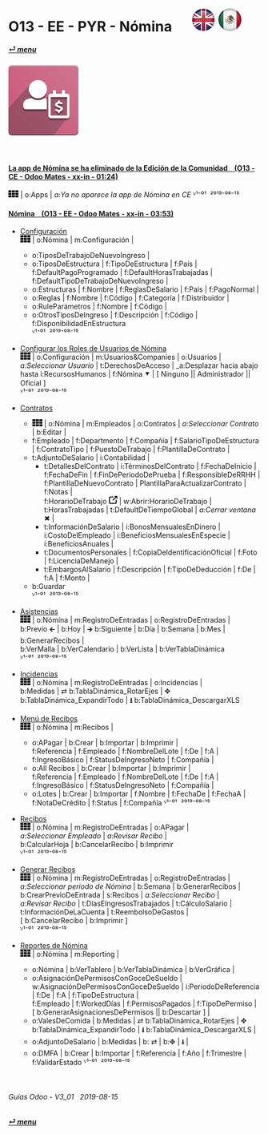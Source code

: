 # O13 - EE - PYR - Nómina &nbsp;&nbsp;&nbsp;&nbsp; [![en-uk](/doc/img/flg/en-uk-flg-btn-sml.png)](/en-uk/o13/ee/pyr/en-uk-o13-ee-pyr-payroll-guides.md) [ ![es-mx](/doc/img/flg/es-mx-flg-btn-sml.png)](/es-mx/o13/ee/pyr/es-mx-o13-ee-pyr-payroll-guides.md)
#### [_&#x23CE; menu_](/es-mx/o13/ee/es-mx-o13-ee-guides-menu.md "Regresar al menú de EE")  
### ![pyr](/doc/img/app/big/pyr.png)
[ⱽ¹²³⁴⁵⁶⁷⁸⁹⁰⁻]: # (ⱽ¹²³⁴⁵⁶⁷⁸⁹⁰⁻)

<br>

#### [La app de Nómina se ha eliminado de la Edición de la Comunidad &nbsp;&nbsp; (O13 - CE - Odoo Mates - xx-in - 01:24)](https://youtube.com/embed/ssrMiPrdbQQ?autoplay=1&start=0&end=0&rel=0)  
[***Sync***]: # (es-mx-o13-ce-pyr-payroll-guides)  
![apps](/doc/img/apps.png) | o:Apps | _a:Ya no aparece la app de Nómina en CE_
ⱽ¹⁻⁰¹ &nbsp;²⁰¹⁹⁻⁰⁸⁻¹⁵

#### [Nómina &nbsp;&nbsp; (O13 - EE - Odoo Mates - xx-in - 03:53)](https://youtube.com/embed/AOuV7cD0PE0?autoplay=1&start=0&end=0&rel=0&nocount)  

- [Configuración](https://youtube.com/embed/AOuV7cD0PE0?autoplay=1&start=112&end=134&rel=0)  
  ![apps](/doc/img/apps.png) | o:Nómina | m:Configuración |  
  - o:TiposDeTrabajoDeNuevoIngreso |  
  - o:TiposDeEstructura | f:TipoDeEstructura | f:País |  
    f:DefaultPagoProgramado | f:DefaultHorasTrabajadas | f:DefaultTipoDeTrabajoDeNuevoIngreso |  
  - o:Estructuras | f:Nombre | f:ReglasDeSalario | f:País | f:PagoNormal |  
  - o:Reglas | f:Nombre | f:Código | f:Categoría | f:Distribuidor |  
  - o:RuleParámetros | f:Nombre | f:Código |  
  - o:OtrosTiposDeIngreso | f:Descripción | f:Código | f:DisponibilidadEnEstructura  
  ⱽ¹⁻⁰¹ &nbsp;²⁰¹⁹⁻⁰⁸⁻¹⁵

- [Configurar los Roles de Usuarios de Nómina](https://youtube.com/embed/AOuV7cD0PE0?autoplay=1&start=199&end=218&rel=0)  
  ![apps](/doc/img/apps.png) | o:Configuración | m:Usuarios&Companies | o:Usuarios |  
  _a:Seleccionar Usuario_ | t:DerechosDeAcceso | _a:Desplazar hacia abajo hasta i:RecursosHumanos | f:Nómina &#x2BC6; | \[ Ninguno || Administrador || Oficial ]  
  ⱽ¹⁻⁰¹ &nbsp;²⁰¹⁹⁻⁰⁸⁻¹⁵

- [Contratos](https://youtube.com/embed/AOuV7cD0PE0?autoplay=1&start=0&end=74&rel=0)  
  - ![apps](/doc/img/apps.png) | o:Nómina | m:Empleados | o:Contratos | _a:Seleccionar Contrato_ | b:Editar |  
  - f:Empleado | f:Departmento | f:Compañía | f:SalarioTipoDeEstructura | f:ContratoTipo | f:PuestoDeTrabajo | f:PlantillaDeContrato |  
  - t:AdjuntoDeSalario | i:Contabilidad |  
    - t:DetallesDelContrato | i:TérminosDelContrato | f:FechaDeInicio | f:FechaDeFin | f:FinDePeriodoDePrueba | f:ResponsibleDeRRHH |  
      f:PlantillaDeNuevoContrato | PlantillaParaActualizarContrato | f:Notas |  
      f:HorarioDeTrabajo ![show_catalog](/doc/img/show_catalog.png) | w:Abrir:HorarioDeTrabajo | t:HorasTrabajadas | t:DefaultDeTiempoGlobal | _a:Cerrar ventana_ &#x2716; |  
    - t:InformaciónDeSalario | i:BonosMensualesEnDinero | i:CostoDelEmpleado | i:BeneficiosMensualesEnEspecie | i:BeneficiosAnuales |  
    - t:DocumentosPersonales | f:CopiaDeIdentificaciónOficial | f:Foto | f:LicenciaDeManejo |  
    - t:EmbargosAlSalario | f:Descripción | f:TipoDeDeducción | f:De | f:A | f:Monto |  
  - b:Guardar  
  ⱽ¹⁻⁰¹ &nbsp;²⁰¹⁹⁻⁰⁸⁻¹⁵

- [Asistencias](https://youtube.com/embed/AOuV7cD0PE0?autoplay=1&start=75&end=94&rel=0)  
  ![apps](/doc/img/apps.png) | o:Nómina | m:RegistroDeEntradas | o:RegistroDeEntradas |  
  b:Previo &#x1F870; | b:Hoy | &#x1F872; b:Siguiente | b:Día | b:Semana | b:Mes | b:GenerarRecibos |  
  b:VerMalla | b:VerCalendario | b:VerLista | b:VerTablaDinámica  
  ⱽ¹⁻⁰¹ &nbsp;²⁰¹⁹⁻⁰⁸⁻¹⁵

- [Incidencias](https://youtube.com/embed/AOuV7cD0PE0?autoplay=1&start=95&end=105&rel=0)  
  ![apps](/doc/img/apps.png) | o:Nómina | m:RegistroDeEntradas | o:Incidencias |  
  b:Medidas | &#x21C4; b:TablaDinámica_RotarEjes | &#x2725; b:TablaDinámica_ExpandirTodo | **&#x2B73;** b:TablaDinámica_DescargarXLS  
  
- [Menú de Recibos](https://youtube.com/embed/AOuV7cD0PE0?autoplay=1&start=223&end=228&rel=0)  
  ![apps](/doc/img/apps.png) | o:Nómina | m:Recibos |  
  - o:APagar | b:Crear | b:Importar | b:Imprimir |  
    f:Referencia | f:Empleado | f:NombreDelLote | f:De | f:A | f:IngresoBásico | f:StatusDeIngresoNeto | f:Compañía |  
  - o:All Recibos | b:Crear | b:Importar | b:Imprimir |  
    f:Referencia | f:Empleado | f:NombreDelLote | f:De | f:A | f:IngresoBásico | f:StatusDeIngresoNeto | f:Compañía |  
  - o:Lotes | b:Crear | b:Importar | f:Nombre | f:FechaDe | f:FechaA | f:NotaDeCrédito | f:Status | f:Compañía
  ⱽ¹⁻⁰¹ &nbsp;²⁰¹⁹⁻⁰⁸⁻¹⁵

- [Recibos](https://youtube.com/embed/AOuV7cD0PE0?autoplay=1&start=105&end=112&rel=0)  
  ![apps](/doc/img/apps.png) | o:Nómina | m:RegistroDeEntradas | o:APagar |  
  _a:Seleccionar Empleado_ | _a:Revisar Recibo_ |  
  b:CalcularHoja | b:CancelarRecibo | b:Imprimir  
  ⱽ¹⁻⁰¹ &nbsp;²⁰¹⁹⁻⁰⁸⁻¹⁵

- [Generar Recibos](https://youtube.com/embed/AOuV7cD0PE0?autoplay=1&start=169&end=196&rel=0)  
  ![apps](/doc/img/apps.png) | o:Nómina | m:RegistroDeEntradas | o:RegistroDeEntradas |  
  _a:Seleccionar periodo de Nómina_ | b:Semana | b:GenerarRecibos |  
  b:CrearPrevioDeEntrada | s:Recibos | _a:Seleccionar Recibo_ |  
  _a:Revisar Recibo_ | t:DíasEIngresosTrabajados | t:CálculoSalario | t:InformaciónDeLaCuenta | t:ReembolsoDeGastos |  
  \[ b:CancelarRecibo | b:Imprimir ]  
  ⱽ¹⁻⁰¹ &nbsp;²⁰¹⁹⁻⁰⁸⁻¹⁵

- [Reportes de Nómina](https://youtube.com/embed/AOuV7cD0PE0?autoplay=1&start=135&end=223&rel=0)  
  ![apps](/doc/img/apps.png) | o:Nómina | m:Reporting |  
  - o:Nómina | b:VerTablero | b:VerTablaDinámica | b:VerGráfica |  
  - o:AsignaciónDePermisosConGoceDeSueldo | w:AsignaciónDePermisosConGoceDeSueldo | i:PeriodoDeReferencia | f:De | f:A | f:TipoDeEstructura |  
    f:Empleado | f:WorkedDías | f:PermisosPagados | f:TipoDePermiso | \[ b:GenerarAsignacionesDePermisos || b:Descartar ] |  
  - o:ValesDeComida | b:Medidas | &#x21C4; b:TablaDinámica_RotarEjes | &#x2725; b:TablaDinámica_ExpandirTodo | **&#x2B73;** b:TablaDinámica_DescargarXLS |  
  - o:AdjuntoDeSalario | b:Medidas | b: &#x21C4; | b:&#x2725; | **&#x2B73;** |  
  - o:DMFA | b:Crear | b:Importar | f:Referencia | f:Año | f:Trimestre | f:ValidarEstado
  ⱽ¹⁻⁰¹ &nbsp;²⁰¹⁹⁻⁰⁸⁻¹⁵

<br>
	
###### Guías Odoo - V3_01 &nbsp; 2019-08-15  
**[_&#x23CE; menu_](/es-mx/o13/ee/es-mx-o13-ee-guides-menu.md)**  
